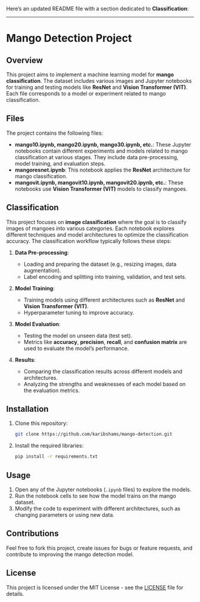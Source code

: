 Here’s an updated README file with a section dedicated to **Classification**:

---

# Mango Detection Project

## Overview

This project aims to implement a machine learning model for **mango classification**. The dataset includes various images and Jupyter notebooks for training and testing models like **ResNet** and **Vision Transformer (VIT)**. Each file corresponds to a model or experiment related to mango classification.

## Files

The project contains the following files:

* **mango10.ipynb, mango20.ipynb, mango30.ipynb, etc.**: These Jupyter notebooks contain different experiments and models related to mango classification at various stages. They include data pre-processing, model training, and evaluation steps.
* **mangoresnet.ipynb**: This notebook applies the **ResNet** architecture for mango classification.
* **mangovit.ipynb, mangovit10.ipynb, mangovit20.ipynb, etc.**: These notebooks use **Vision Transformer (VIT)** models to classify mangoes.

## Classification

This project focuses on **image classification** where the goal is to classify images of mangoes into various categories. Each notebook explores different techniques and model architectures to optimize the classification accuracy. The classification workflow typically follows these steps:

1. **Data Pre-processing**:

   * Loading and preparing the dataset (e.g., resizing images, data augmentation).
   * Label encoding and splitting into training, validation, and test sets.

2. **Model Training**:

   * Training models using different architectures such as **ResNet** and **Vision Transformer (VIT)**.
   * Hyperparameter tuning to improve accuracy.

3. **Model Evaluation**:

   * Testing the model on unseen data (test set).
   * Metrics like **accuracy**, **precision**, **recall**, and **confusion matrix** are used to evaluate the model’s performance.

4. **Results**:

   * Comparing the classification results across different models and architectures.
   * Analyzing the strengths and weaknesses of each model based on the evaluation metrics.

## Installation

1. Clone this repository:

   ```bash
   git clone https://github.com/karibshams/mango-detection.git
   ```

2. Install the required libraries:

   ```bash
   pip install -r requirements.txt
   ```

## Usage

1. Open any of the Jupyter notebooks (`.ipynb` files) to explore the models.
2. Run the notebook cells to see how the model trains on the mango dataset.
3. Modify the code to experiment with different architectures, such as changing parameters or using new data.

## Contributions

Feel free to fork this project, create issues for bugs or feature requests, and contribute to improving the mango detection model.

## License

This project is licensed under the MIT License - see the [LICENSE](LICENSE) file for details.


